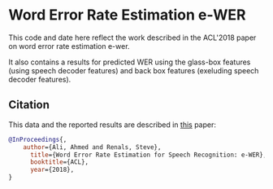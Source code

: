# Word Error Rate Estimation e-WER

This code and date here reflect the work described in the ACL'2018 paper on word error rate estimation e-wer.

It also contains a results for predicted WER using the glass-box features (using speech decoder features) and 
back box features (exeluding speech decoder features).
## Citation

This data and the reported results are described in [this](http://aclweb.org/anthology/P18-2004) paper:

```bib
@InProceedings{,
    author={Ali, Ahmed and Renals, Steve},
      title={Word Error Rate Estimation for Speech Recognition: e-WER},
      booktitle={ACL},
      year={2018}, 
}
